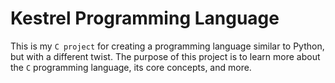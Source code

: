 # Kestrel Programming Language

This is my `C project` for creating a programming language similar to Python, but with a different twist. The purpose of this project is to learn more about the `C` programming language, its core concepts, and more.
